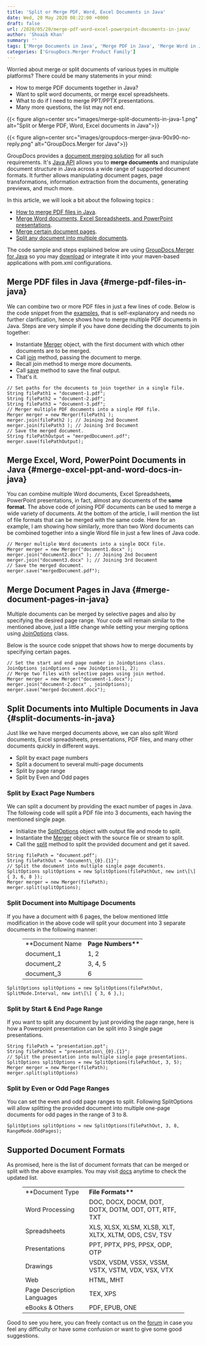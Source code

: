 ```yaml
---
title: 'Split or Merge PDF, Word, Excel Documents in Java'
date: Wed, 20 May 2020 08:22:00 +0000
draft: false
url: /2020/05/20/merge-pdf-word-excel-powerpoint-documents-in-java/
author: 'Shoaib Khan'
summary: ''
tags: ['Merge Documents in Java', 'Merge PDF in Java', 'Merge Word in Java', 'Split Documents in Java', 'Split PDF in Java', 'Split PPT in Java']
categories: ['GroupDocs.Merger Product Family']
---
```


Worried about merge or split documents of various types in multiple platforms? There could be many statements in your mind:

*   How to merge PDF documents together in Java?
*   Want to split word documents, or merge excel spreadsheets.
*   What to do if I need to merge PPT/PPTX presentations.
*   Many more questions, the list may not end.



{{< figure align=center src="images/merge-split-documents-in-java-1.png" alt="Split or Merge PDF, Word, Excel documents in Java">}}




{{< figure align=center src="images/groupdocs-merger-java-90x90-no-reply.png" alt="GroupDocs.Merger for Java">}}


GroupDocs provides a [document merging solution](https://products.groupdocs.com/merger) for all such requirements. It's [Java API](https://products.groupdocs.com/merger/java) allows you to **merge documents** and manipulate document structure in Java across a wide range of supported document formats. It further allows manipulating document pages, page transformations, information extraction from the documents, generating previews, and much more.

In this article, we will look a bit about the following topics :

*   [How to merge PDF files in Java](https://blog.groupdocs.com/2020/05/20/merge-pdf-word-excel-powerpoint-documents-in-java/#merge-pdf-files-in-java).
*   [Merge Word documents, Excel Spreadsheets, and PowerPoint presentations](https://blog.groupdocs.com/2020/05/20/merge-pdf-word-excel-powerpoint-documents-in-java/#merge-excel-ppt-and-word-docs-in-java).
*   [Merge certain document pages](https://blog.groupdocs.com/2020/05/20/merge-pdf-word-excel-powerpoint-documents-in-java/#merge-document-pages-in-java).
*   [Split any document into multiple documents](https://blog.groupdocs.com/2020/05/20/merge-pdf-word-excel-powerpoint-documents-in-java/#split-documents-in-java).

The code sample and steps explained below are using [GroupDocs.Merger for Java](https://products.groupdocs.com/merger/java) so you may [download](https://downloads.groupdocs.com/merger/java) or integrate it into your maven-based applications with pom.xml configurations.

## Merge PDF files in Java {#merge-pdf-files-in-java}

We can combine two or more PDF files in just a few lines of code. Below is the code snippet from the [examples](https://github.com/groupdocs-merger/GroupDocs.Merger-for-Java), that is self-explanatory and needs no further clarification, hence shows how to merge multiple PDF documents in Java. Steps are very simple if you have done deciding the documents to join together:

*   Instantiate [Merger](https://apireference.groupdocs.com/java/merger/com.groupdocs.merger/Merger) object, with the first document with which other documents are to be merged.
*   Call [join](https://apireference.groupdocs.com/java/merger/com.groupdocs.merger/Merger#join(java.lang.String)) method, passing the document to merge.
*   Recall join method to merge more documents.
*   Call [save](https://apireference.groupdocs.com/java/merger/com.groupdocs.merger/Merger#save(java.lang.String)) method to save the final output.
*   That's it.

```
// Set paths for the documents to join together in a single file.
String filePath1 = "document-1.pdf";
String filePath2 = "document-2.pdf";
String filePath3 = "document-3.pdf";
// Merger multiple PDF documents into a single PDF file.
Merger merger = new Merger(filePath1 );
merger.join(filePath2 ); // Joining 2nd Document
merger.join(filePath3 ); // Joining 3rd Document
// Save the merged document.
String filePathOutput = "mergedDocument.pdf";
merger.save(filePathOutput);
```

## Merge Excel, Word, PowerPoint Documents in Java {#merge-excel-ppt-and-word-docs-in-java}

You can combine multiple Word documents, Excel Spreadsheets, PowerPoint presentations, in fact, almost any documents of the **same format**. The above code of joining PDF documents can be used to merge a wide variety of documents. At the bottom of the article, I will mention the list of file formats that can be merged with the same code. Here for an example, I am showing how similarly, more than two Word documents can be combined together into a single Word file in just a few lines of Java code.

```
// Merger multiple Word documents into a single DOCX file.
Merger merger = new Merger("document1.docx" );
merger.join("document2.docx" ); // Joining 2nd Document
merger.join("document3.docx" ); // Joining 3rd Document
// Save the merged document.
merger.save("mergedDocument.pdf");
```

## Merge Document Pages in Java {#merge-document-pages-in-java}

Multiple documents can be merged by selective pages and also by specifying the desired page range. Your code will remain similar to the mentioned above, just a little change while setting your merging options using [JoinOptions](https://apireference.groupdocs.com/merger/java/com.groupdocs.merger.domain.options/JoinOptions) class.

Below is the source code snippet that shows how to merge documents by specifying certain pages.

```
// Set the start and end page number in JoinOptions class.
JoinOptions joinOptions = new JoinOptions(1, 2);
// Merge two files with selective pages using join method.
Merger merger = new Merger("document-1.docx");
merger.join("document-2.docx" , joinOptions);
merger.save("merged-Document.docx");
```

## Split Documents into Multiple Documents in Java {#split-documents-in-java}

Just like we have merged documents above, we can also split Word documents, Excel spreadsheets, presentations, PDF files, and many other documents quickly in different ways.

*   Split by exact page numbers
*   Split a document to several multi-page documents
*   Split by page range
*   Split by Even and Odd pages

### Split by Exact Page Numbers

We can split a document by providing the exact number of pages in Java. The following code will split a PDF file into 3 documents, each having the mentioned single page.

*   Initialize the [SplitOptions](https://apireference.groupdocs.com/java/merger/com.groupdocs.merger.domain.options/SplitOptions) object with output file and mode to split.
*   Instantiate the [Merger](https://apireference.groupdocs.com/java/merger/com.groupdocs.merger/Merger) object with the source file or stream to split.
*   Call the [split](https://apireference.groupdocs.com/java/merger/com.groupdocs.merger/Merger#split(com.groupdocs.merger.domain.options.interfaces.IPageSplitOptions)) method to split the provided document and get it saved.

```
String filePath = "document.pdf";
String filePathOut = "document\_{0}.{1}";
// Split the document into multiple single page documents.
SplitOptions splitOptions = new SplitOptions(filePathOut, new int\[\] { 3, 6, 8 });
Merger merger = new Merger(filePath);
merger.split(splitOptions);
```

### Split Document into Multipage Documents

If you have a document with 6 pages, the below mentioned little modification in the above code will split your document into 3 separate documents in the following manner:

<figure class="wp-block-table is-style-stripes"><table><tbody><tr><td>**Document Name</strong></td><td><strong>Page Numbers**</td></tr><tr><td>document_1</td><td>1, 2</td></tr><tr><td>document_2</td><td>3, 4, 5</td></tr><tr><td>document_3</td><td>6</td></tr></tbody></table></figure>

```
SplitOptions splitOptions = new SplitOptions(filePathOut,  SplitMode.Interval, new int\[\] { 3, 6 },);
```

### Split by Start & End Page Range

If you want to split any document by just providing the page range, here is how a Powerpoint presentation can be split into 3 single page presentations.

```
String filePath = "presentation.ppt";
String filePathOut = "presentation\_{0}.{1}";
// Split the presentation into multiple single page presentations.
SplitOptions splitOptions = new SplitOptions(filePathOut, 3, 5);
Merger merger = new Merger(filePath);
merger.split(splitOptions)
```

### Split by Even or Odd Page Ranges

You can set the even and odd page ranges to split. Following SplitOptions will allow splitting the provided document into multiple one-page documents for odd pages in the range of 3 to 8.

```
SplitOptions splitOptions = new SplitOptions(filePathOut, 3, 8, RangeMode.OddPages);
```

## Supported Document Formats

As promised, here is the list of document formats that can be merged or split with the above examples. You may visit [docs](https://docs.groupdocs.com/merger/java) anytime to check the updated list.

<figure class="wp-block-table is-style-stripes"><table><tbody><tr><td>**Document Type</strong></td><td><strong>File Formats**</td></tr><tr><td>Word Processing</td><td>DOC, DOCX, DOCM, DOT, DOTX, DOTM, ODT, OTT, RTF, TXT</td></tr><tr><td>Spreadsheets</td><td>XLS, XLSX, XLSM, XLSB, XLT, XLTX, XLTM, ODS, CSV, TSV</td></tr><tr><td>Presentations</td><td>PPT, PPTX, PPS, PPSX, ODP, OTP</td></tr><tr><td>Drawings</td><td>VSDX, VSDM, VSSX, VSSM, VSTX, VSTM, VDX, VSX, VTX</td></tr><tr><td>Web</td><td>HTML, MHT</td></tr><tr><td>Page Description Languages</td><td>TEX, XPS</td></tr><tr><td>eBooks &amp; Others</td><td>PDF, EPUB, ONE</td></tr></tbody></table></figure>

Good to see you here, you can freely contact us on the [forum](https://forum.groupdocs.com/c/merger) in case you feel any difficulty or have some confusion or want to give some good suggestions.




